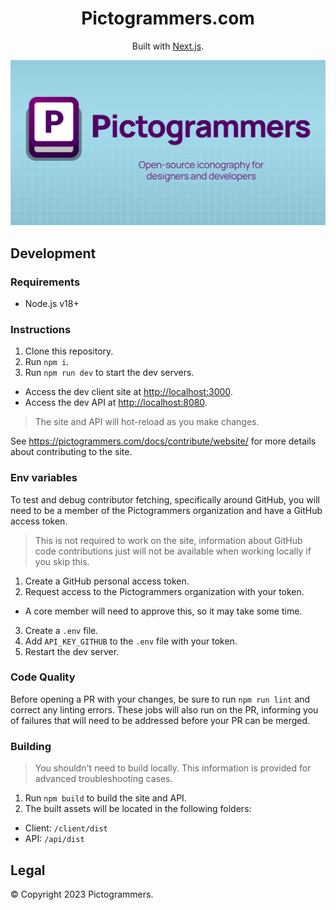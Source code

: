 <h1 align="center">
  Pictogrammers.com
</h1>
<div align="center">
  <p>
    Built with <a href="https://nextjs.org/" target="_blank">Next.js</a>.
  </p>
   <p>
    <img src="./client/public/images/og-card.png" alt="Pictogrammers" />
  </p>
</div>

## Development

### Requirements

- Node.js v18+

### Instructions

1. Clone this repository.
2. Run `npm i`.
3. Run `npm run dev` to start the dev servers.
  - Access the dev client site at <http://localhost:3000>.
  - Access the dev API at <http://localhost:8080>.

> The site and API will hot-reload as you make changes.

See <https://pictogrammers.com/docs/contribute/website/> for more details about contributing to the site.

### Env variables

To test and debug contributor fetching, specifically around GitHub, you will need to be a member of the Pictogrammers organization and have a GitHub access token.

> This is not required to work on the site, information about GitHub code contributions just will not be available when working locally if you skip this.

1. Create a GitHub personal access token.
2. Request access to the Pictogrammers organization with your token.
  - A core member will need to approve this, so it may take some time.
3. Create a `.env` file.
4. Add `API_KEY_GITHUB` to the `.env` file with your token.
5. Restart the dev server.

### Code Quality

Before opening a PR with your changes, be sure to run `npm run lint` and correct any linting errors. These jobs will also run on the PR, informing you of failures that will need to be addressed before your PR can be merged.

### Building

> You shouldn't need to build locally. This information is provided for advanced troubleshooting cases.

1. Run `npm build` to build the site and API.
2. The built assets will be located in the following folders:
  - Client: `/client/dist`
  - API: `/api/dist`

## Legal

&copy; Copyright 2023 Pictogrammers.
